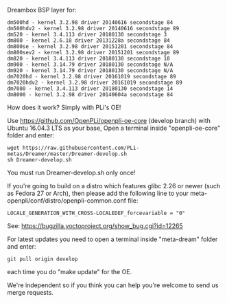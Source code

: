Dreambox BSP layer for:
```
dm500hd - kernel 3.2.98 driver 20140616 secondstage 84
dm500hdv2 - kernel 3.2.98 driver 20140616 secondstage 89
dm520 - kernel 3.4.113 driver 20180130 secondstage 3
dm800 - kernel 2.6.18 driver 20131228a secondstage 84
dm800se - kernel 3.2.98 driver 20151201 secondstage 84
dm800sev2 - kernel 3.2.98 driver 20151201 secondstage 89
dm820 - kernel 3.4.113 driver 20180130 secondstage 18
dm900 - kernel 3.14.79 driver 20180130 secondstage N/A
dm920 - kernel 3.14.79 driver 20180130 secondstage N/A
dm7020hd - kernel 3.2.98 driver 20161019 secondstage 89
dm7020hdv2 - kernel 3.2.98 driver 20161019 secondstage 89
dm7080 - kernel 3.4.113 driver 20180130 secondstage 14
dm8000 - kernel 3.2.98 driver 20140604a secondstage 84
```
How does it work? Simply with PLi's OE!

Use https://github.com/OpenPLi/openpli-oe-core (develop branch) with Ubuntu 16.04.3 LTS as your base, Open a terminal inside "openpli-oe-core" folder and enter:
```
wget https://raw.githubusercontent.com/PLi-metas/Dreamer/master/Dreamer-develop.sh
sh Dreamer-develop.sh
```
You must run Dreamer-develop.sh only once!

If you're going to build on a distro which features glibc 2.26 or newer (such as Fedora 27 or Arch),
then please add the following line to your meta-openpli/conf/distro/openpli-common.conf file:
```
LOCALE_GENERATION_WITH_CROSS-LOCALEDEF_forcevariable = "0"
```
See: https://bugzilla.yoctoproject.org/show_bug.cgi?id=12265

For latest updates you need to open a terminal inside "meta-dream" folder and enter:
```
git pull origin develop
```
each time you do "make update" for the OE.

We're independent so if you think you can help you're welcome to send us merge requests.
